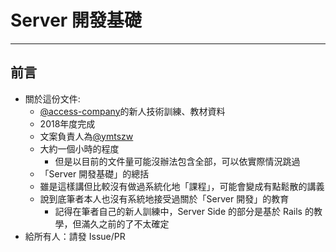 # Server 開發基礎

---

## 前言

- 關於這份文件:
    - [@access-company]的新人技術訓練、教材資料
    - 2018年度完成
    - 文案負責人為[@ymtszw]
    - 大約一個小時的程度
        - 但是以目前的文件量可能沒辦法包含全部，可以依實際情況跳過
    - 「Server 開發基礎」的總括
    - 雖是這樣講但比較沒有做過系統化地「課程」，可能會變成有點鬆散的講義
    - 說到底筆者本人也沒有系統地接受過關於「Server 開發」的教育
        - 記得在筆者自己的新人訓練中，Server Side 的部分是基於 Rails 的教學，但滿久之前的了不太確定
- 給所有人：請發 Issue/PR

[@access-company]: https://github.com/access-company
[@ymtszw]: https://github.com/ymtszw

